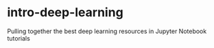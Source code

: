 # intro-deep-learning
Pulling together the best deep learning resources in Jupyter Notebook tutorials
